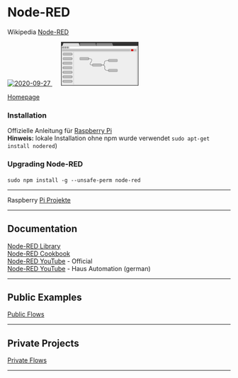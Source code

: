 # Node-RED
Wikipedia [Node-RED ](https://de.wikipedia.org/wiki/Node-RED)  

<a href="https://nodered.org/">
<img width="100" alt="2020-09-27" src="https://nodered.org/about/resources/media/node-red-icon-2.png"> 
</a> &nbsp;&nbsp;&nbsp;&nbsp;
<a href="https://nodered.org/">
<img width="175" alt="2020-10-25" src="images/node-red_browser-picto.png"> 
</a>

[Homepage](https://nodered.org/)

### Installation
Offizielle Anleitung für [Raspberry Pi](https://nodered.org/docs/getting-started/raspberrypi)  
**Hinweis:** lokale Installation ohne npm wurde verwendet ```sudo apt-get install nodered```)

### Upgrading Node-RED
```sudo npm install -g --unsafe-perm node-red```

---
Raspberry [Pi Projekte](https://github.com/griemide/RPi)  

---

## Documentation

[Node-RED Library](https://flows.nodered.org/)  
[Node-RED Cookbook](https://cookbook.nodered.org/)  
[Node-RED YouTube](https://www.youtube.com/channel/UCQaB8NXBEPod7Ab8PPCLLAA) - Official  
[Node-RED YouTube](https://www.youtube.com/watch?v=ktGprvHi5jU&t=59s) - Haus Automation (german)  

---
## Public Examples
[Public Flows](flows/readme.md)  

---
## Private Projects
[Private Flows](https://github.com/griemide/NR/)  

---
[]()  
[]()  
[]()  
